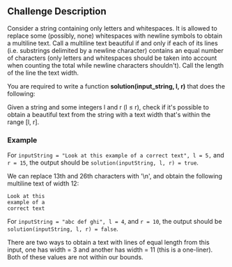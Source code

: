 ## Challenge Description

Consider a string containing only letters and whitespaces. It is allowed to replace some (possibly, none) whitespaces with newline symbols to obtain a multiline text. Call a multiline text beautiful if and only if each of its lines (i.e. substrings delimited by a newline character) contains an equal number of characters (only letters and whitespaces should be taken into account when counting the total while newline characters shouldn't). Call the length of the line the text width.

You are required to write a function **solution(input_string, l, r)** that does the following: 

Given a string and some integers l and r (l ≤ r), check if it's possible to obtain a beautiful text from the string with a text width that's within the range [l, r].

### Example

For `inputString = "Look at this example of a correct text", l = 5,` and `r = 15`, the output should be
`solution(inputString, l, r) = true`.

We can replace 13th and 26th characters with '\n', and obtain the following multiline text of width 12:

```
Look at this
example of a
correct text
```

For `inputString = "abc def ghi", l = 4`, and `r = 10`, the output should be
`solution(inputString, l, r) = false`.

There are two ways to obtain a text with lines of equal length from this input, one has width = 3 and another has width = 11 (this is a one-liner). Both of these values are not within our bounds.